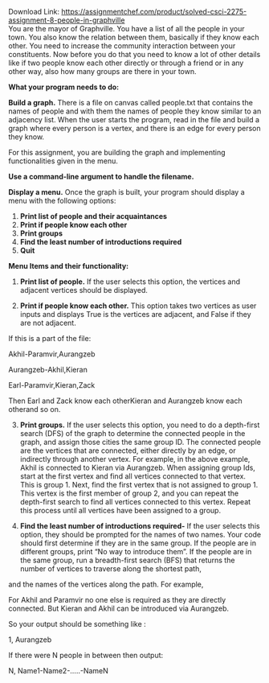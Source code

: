 Download Link: https://assignmentchef.com/product/solved-csci-2275-assignment-8-people-in-graphville
<br>
You are the mayor of Graphville. You have a list of all the people in your town. You also know the relation between them, basically if they know each other. You need to increase the community interaction between your constituents. Now before you do that you need to know a lot of other details like if two people know each other directly or through a friend or in any other way, also how many groups are there in your town.




<strong>What your program needs to do:</strong>




<strong>Build a graph.</strong> There is a file on canvas called people.txt that contains the names of people and with them the names of people they know similar to an adjacency list. When the user starts the program, read in the file and build a graph where every person is a vertex, and there is an edge for every person they know.




For this assignment, you are building the graph and implementing functionalities given in the menu.




<strong>Use a command-line argument to handle the filename.</strong>




<strong>Display a menu.</strong> Once the graph is built, your program should display a menu with the following options:




<ol>

 <li><strong>Print list of people and their acquaintances </strong></li>

 <li><strong>Print if people know each other </strong></li>

 <li><strong>Print groups </strong></li>

 <li><strong>Find the least number of introductions required </strong></li>

 <li><strong>Quit </strong></li>

</ol>




<strong>Menu Items and their functionality:</strong>

<ol>

 <li><strong>Print list of people.</strong> If the user selects this option, the vertices and adjacent vertices should be displayed.</li>

</ol>




<ol start="2">

 <li><strong>Print if people know each other.</strong> This option takes two vertices as user inputs and displays True is the vertices are adjacent, and False if they are not adjacent.</li>

</ol>




If this is a part of the file:

Akhil-Paramvir,Aurangzeb

Aurangzeb-Akhil,Kieran

Earl-Paramvir,Kieran,Zack




Then Earl and Zack know each otherKieran and Aurangzeb know each otherand so on.




<ol start="3">

 <li><strong>Print groups.</strong> If the user selects this option, you need to do a depth-first search (DFS) of the graph to determine the connected people in the graph, and assign those cities the same group ID. The connected people are the vertices that are connected, either directly by an edge, or indirectly through another vertex. For example, in the above example, Akhil is connected to Kieran via Aurangzeb. When assigning group Ids, start at the first vertex and find all vertices connected to that vertex. This is group 1. Next, find the first vertex that is not assigned to group 1. This vertex is the first member of group 2, and you can repeat the depth-first search to find all vertices connected to this vertex. Repeat this process until all vertices have been assigned to a group.</li>

</ol>




<ol start="4">

 <li><strong>Find the least number of introductions required-</strong> If the user selects this option, they should be prompted for the names of two names. Your code should first determine if they are in the same group. If the people are in different groups, print “No way to introduce them”. If the people are in the same group, run a breadth-first search (BFS) that returns the number of vertices to traverse along the shortest path,</li>

</ol>

and the names of the vertices along the path. For example,

For Akhil and Paramvir no one else is required as they are directly connected. But Kieran and Akhil can be introduced via Aurangzeb.

So your output should be something like :

1, Aurangzeb




If there were N people in between then output:

N, Name1-Name2-…..-NameN